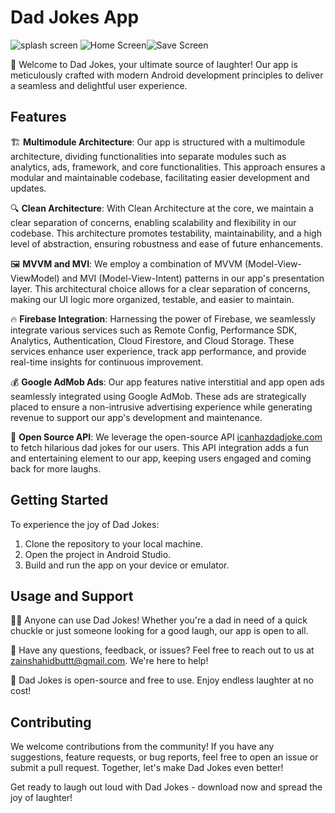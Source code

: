 # Dad Jokes App
![splash screen](https://github.com/thezayin/Dad-Jokes-Compose/assets/140496836/1d3e4f68-1fad-4887-bea3-da0dac377743) ![Home Screen](https://github.com/thezayin/Dad-Jokes-Compose/assets/140496836/eb0e82e1-822d-4d28-a48c-ec551f7fea09)![Save Screen](https://github.com/thezayin/Dad-Jokes-Compose/assets/140496836/7934e795-424b-4036-a202-1ca0c807a958)



🎉 Welcome to Dad Jokes, your ultimate source of laughter! Our app is meticulously crafted with modern Android development principles to deliver a seamless and delightful user experience.

## Features

🏗️ **Multimodule Architecture**: Our app is structured with a multimodule architecture, dividing functionalities into separate modules such as analytics, ads, framework, and core functionalities. This approach ensures a modular and maintainable codebase, facilitating easier development and updates.

🔍 **Clean Architecture**: With Clean Architecture at the core, we maintain a clear separation of concerns, enabling scalability and flexibility in our codebase. This architecture promotes testability, maintainability, and a high level of abstraction, ensuring robustness and ease of future enhancements.

🖼️ **MVVM and MVI**: We employ a combination of MVVM (Model-View-ViewModel) and MVI (Model-View-Intent) patterns in our app's presentation layer. This architectural choice allows for a clear separation of concerns, making our UI logic more organized, testable, and easier to maintain.

🔥 **Firebase Integration**: Harnessing the power of Firebase, we seamlessly integrate various services such as Remote Config, Performance SDK, Analytics, Authentication, Cloud Firestore, and Cloud Storage. These services enhance user experience, track app performance, and provide real-time insights for continuous improvement.

💰 **Google AdMob Ads**: Our app features native interstitial and app open ads seamlessly integrated using Google AdMob. These ads are strategically placed to ensure a non-intrusive advertising experience while generating revenue to support our app's development and maintenance.

🤣 **Open Source API**: We leverage the open-source API [icanhazdadjoke.com](https://icanhazdadjoke.com/) to fetch hilarious dad jokes for our users. This API integration adds a fun and entertaining element to our app, keeping users engaged and coming back for more laughs.

## Getting Started

To experience the joy of Dad Jokes:

1. Clone the repository to your local machine.
2. Open the project in Android Studio.
3. Build and run the app on your device or emulator.

## Usage and Support

👨‍💻 Anyone can use Dad Jokes! Whether you're a dad in need of a quick chuckle or just someone looking for a good laugh, our app is open to all.

📧 Have any questions, feedback, or issues? Feel free to reach out to us at zainshahidbuttt@gmail.com. We're here to help!

🌟 Dad Jokes is open-source and free to use. Enjoy endless laughter at no cost!

## Contributing

We welcome contributions from the community! If you have any suggestions, feature requests, or bug reports, feel free to open an issue or submit a pull request. Together, let's make Dad Jokes even better!

Get ready to laugh out loud with Dad Jokes - download now and spread the joy of laughter!
